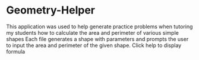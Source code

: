 # Geometry-Helper
This application was used to help generate practice problems when tutoring my students how to calculate the area and perimeter of various simple shapes
Each file generates a shape with parameters and prompts the user to input the area and perimeter of the given shape. Click help to display formula
